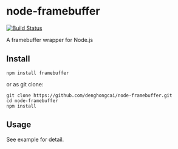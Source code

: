 # node-framebuffer
[![Build Status](https://travis-ci.org/denghongcai/node-framebuffer.svg?branch=master)](https://travis-ci.org/denghongcai/node-framebuffer)

A framebuffer wrapper for Node.js

Install
-------
```
npm install framebuffer
```

or as git clone:
```
git clone https://github.com/denghongcai/node-framebuffer.git
cd node-framebuffer
npm install
```

Usage
-----
See example for detail.


